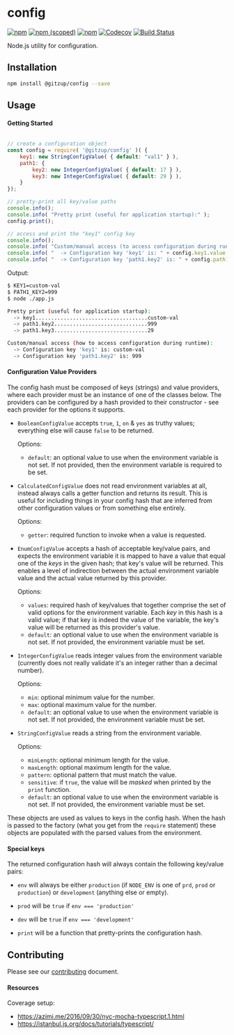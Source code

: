 # config

[![npm](https://img.shields.io/npm/dt/@gitzup/config.svg)](https://www.npmjs.com/package/@gitzup/config)
[![npm (scoped)](https://img.shields.io/npm/v/@gitzup/config.svg)](https://www.npmjs.com/package/@gitzup/config)
[![npm](https://img.shields.io/npm/l/@gitzup/config.svg)](LICENSE)
[![Codecov](https://img.shields.io/codecov/c/github/gitzup/config.svg)](https://codecov.io/gh/gitzup/config)
[![Build Status](https://travis-ci.com/gitzup/config.svg?branch=master)](https://travis-ci.com/gitzup/config)

Node.js utility for configuration.

## Installation 

```sh
npm install @gitzup/config --save
```

## Usage

#### Getting Started

```javascript

// create a configuration object
const config = require( '@gitzup/config' )( {
    key1: new StringConfigValue( { default: "val1" } ),
    path1: {
        key2: new IntegerConfigValue( { default: 17 } ),
        key3: new IntegerConfigValue( { default: 29 } ),
    }
});

// pretty-print all key/value paths
console.info(); 
console.info( "Pretty print (useful for application startup):" ); 
config.print();

// access and print the "key1" config key
console.info(); 
console.info( "Custom/manual access (to access configuration during runtime):" ); 
console.info( "  -> Configuration key 'key1' is: " + config.key1.value );
console.info( "  -> Configuration key 'path1.key2' is: " + config.path1.key2.value );
```

Output:

```sh
$ KEY1=custom-val
$ PATH1_KEY2=999
$ node ./app.js

Pretty print (useful for application startup):
  -> key1....................................custom-val 
  -> path1.key2..............................999 
  -> path1.key3..............................29 

Custom/manual access (how to access configuration during runtime):
  -> Configuration key 'key1' is: custom-val 
  -> Configuration key 'path1.key2' is: 999 
```

#### Configuration Value Providers

The config hash must be composed of keys (strings) and value providers, where each provider must be an instance of one of the classes below. The providers can be configured by a hash provided to their constructor - see each provider for the options it supports. 

* `BooleanConfigValue` accepts `true`, `1`, `on` & `yes` as truthy values; everything else will cause `false` to be returned.

  Options:
  - `default`: an optional value to use when the environment variable is not set. If not provided, then the environment variable is required to be set. 

* `CalculatedConfigValue` does not read environment variables at all, instead always calls a getter function and returns its result. This is useful for including things in your config hash that are inferred from other configuration values or from something else entirely.

  Options:
  - `getter`: required function to invoke when a value is requested.

* `EnumConfigValue` accepts a hash of acceptable key/value pairs, and expects the environment variable it is mapped to have a value that equal one of the _keys_ in the given hash; that key's value will be returned. This enables a level of indirection between the actual environment variable value and the actual value returned by this provider.

  Options:
  - `values`: required hash of key/values that together comprise the set of valid options for the environment variable. Each *key* in this hash is a valid value; if that key is indeed the value of the variable, the key's value will be returned as this provider's value.
  - `default`: an optional value to use when the environment variable is not set. If not provided, the environment variable must be set.

* `IntegerConfigValue` reads integer values from the environment variable (currently does not really validate it's an integer rather than a decimal number).

  Options:
  - `min`: optional minimum value for the number.
  - `max`: optional maximum value for the number.
  - `default`: an optional value to use when the environment variable is not set. If not provided, the environment variable must be set.

* `StringConfigValue` reads a string from the environment variable.

  Options:
  - `minLength`: optional minimum length for the value.
  - `maxLength`: optional maximum length for the value.
  - `pattern`: optional pattern that must match the value.
  - `sensitive`: if `true`, the value will be _masked_ when printed by the `print` function.
  - `default`: an optional value to use when the environment variable is not set. If not provided, the environment variable must be set.

These objects are used as values to keys in the config hash. When the hash is passed to the factory (what you get from the `require` statement) these objects are populated with the parsed values from the environment.

#### Special keys

The returned configuration hash will always contain the following key/value pairs:

- `env` will always be either `production` (if `NODE_ENV` is one of `prd`, `prod` or `production`) or `development` (anything else or empty).

- `prod` will be `true` if `env === 'production'`
 
- `dev` will be `true` if `env === 'development'`
 
- `print` will be a function that pretty-prints the configuration hash.

## Contributing

Please see our [contributing](./CONTRIBUTING.md) document.

#### Resources

Coverage setup:
- https://azimi.me/2016/09/30/nyc-mocha-typescript.1.html
- https://istanbul.js.org/docs/tutorials/typescript/

